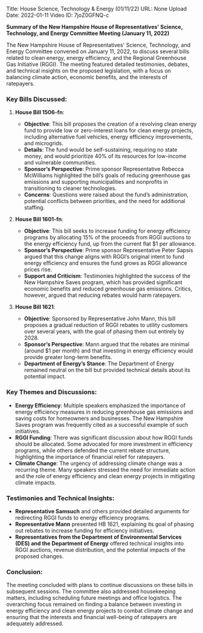 Title: House Science, Technology & Energy  (01/11/22)
URL: None
Upload Date: 2022-01-11
Video ID: 7joZ0GFNQ-c

**Summary of the New Hampshire House of Representatives' Science, Technology, and Energy Committee Meeting (January 11, 2022)**

The New Hampshire House of Representatives' Science, Technology, and Energy Committee convened on January 11, 2022, to discuss several bills related to clean energy, energy efficiency, and the Regional Greenhouse Gas Initiative (RGGI). The meeting featured detailed testimonies, debates, and technical insights on the proposed legislation, with a focus on balancing climate action, economic benefits, and the interests of ratepayers.

### Key Bills Discussed:

1. **House Bill 1506-fn**:
   - **Objective**: This bill proposes the creation of a revolving clean energy fund to provide low or zero-interest loans for clean energy projects, including alternative fuel vehicles, energy efficiency improvements, and microgrids.
   - **Details**: The fund would be self-sustaining, requiring no state money, and would prioritize 40% of its resources for low-income and vulnerable communities.
   - **Sponsor’s Perspective**: Prime sponsor Representative Rebecca McWilliams highlighted the bill’s goals of reducing greenhouse gas emissions and supporting municipalities and nonprofits in transitioning to cleaner technologies.
   - **Concerns**: Questions were raised about the fund’s administration, potential conflicts between priorities, and the need for additional staffing.

2. **House Bill 1601-fn**:
   - **Objective**: This bill seeks to increase funding for energy efficiency programs by allocating 15% of the proceeds from RGGI auctions to the energy efficiency fund, up from the current flat $1 per allowance.
   - **Sponsor’s Perspective**: Prime sponsor Representative Peter Sapsis argued that this change aligns with RGGI’s original intent to fund energy efficiency and ensures the fund grows as RGGI allowance prices rise.
   - **Support and Criticism**: Testimonies highlighted the success of the New Hampshire Saves program, which has provided significant economic benefits and reduced greenhouse gas emissions. Critics, however, argued that reducing rebates would harm ratepayers.

3. **House Bill 1621**:
   - **Objective**: Sponsored by Representative John Mann, this bill proposes a gradual reduction of RGGI rebates to utility customers over several years, with the goal of phasing them out entirely by 2028.
   - **Sponsor’s Perspective**: Mann argued that the rebates are minimal (around $1 per month) and that investing in energy efficiency would provide greater long-term benefits.
   - **Department of Energy’s Stance**: The Department of Energy remained neutral on the bill but provided technical details about its potential impact.

### Key Themes and Discussions:

- **Energy Efficiency**: Multiple speakers emphasized the importance of energy efficiency measures in reducing greenhouse gas emissions and saving costs for homeowners and businesses. The New Hampshire Saves program was frequently cited as a successful example of such initiatives.
- **RGGI Funding**: There was significant discussion about how RGGI funds should be allocated. Some advocated for more investment in efficiency programs, while others defended the current rebate structure, highlighting the importance of financial relief for ratepayers.
- **Climate Change**: The urgency of addressing climate change was a recurring theme. Many speakers stressed the need for immediate action and the role of energy efficiency and clean energy projects in mitigating climate impacts.

### Testimonies and Technical Insights:

- **Representative Samsuch** and others provided detailed arguments for redirecting RGGI funds to energy efficiency programs.
- **Representative Mann** presented HB 1621, explaining its goal of phasing out rebates to increase funding for efficiency initiatives.
- **Representatives from the Department of Environmental Services (DES) and the Department of Energy** offered technical insights into RGGI auctions, revenue distribution, and the potential impacts of the proposed changes.

### Conclusion:

The meeting concluded with plans to continue discussions on these bills in subsequent sessions. The committee also addressed housekeeping matters, including scheduling future meetings and office logistics. The overarching focus remained on finding a balance between investing in energy efficiency and clean energy projects to combat climate change and ensuring that the interests and financial well-being of ratepayers are adequately addressed.